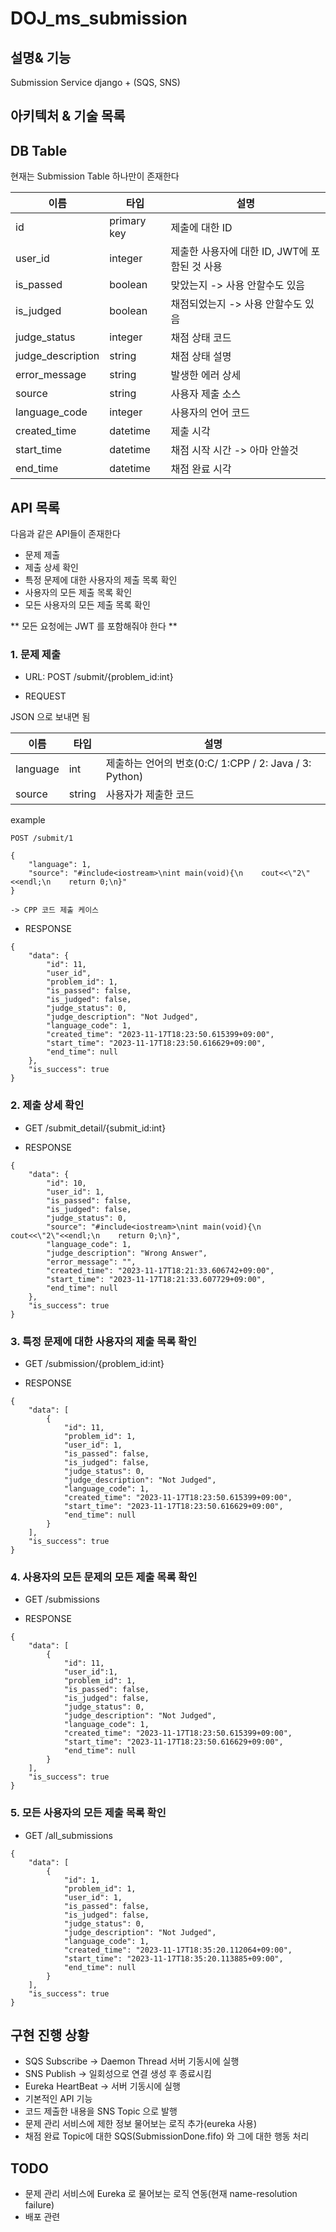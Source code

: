 # DOJ_ms_submission
## 설명& 기능
Submission Service
django + (SQS, SNS)

## 아키텍처 & 기술 목록


## DB Table
현재는 Submission Table 하나만이 존재한다

| 이름 | 타입 | 설명 |
|----- | ------ | ------|
| id   | primary key   | 제출에 대한 ID|
| user_id | integer  | 제출한 사용자에 대한 ID, JWT에 포함된 것 사용|
| is_passed | boolean | 맞았는지 -> 사용 안할수도 있음|
| is_judged | boolean | 채점되었는지 -> 사용 안할수도 있음|
| judge_status | integer | 채점 상태 코드|
| judge_description | string | 채점 상태 설명 |
| error_message | string | 발생한 에러 상세 |
| source | string | 사용자 제출 소스 |
| language_code | integer | 사용자의 언어 코드 |
| created_time | datetime | 제출 시각 |
| start_time | datetime | 채점 시작 시간 -> 아마 안쓸것 |
| end_time | datetime | 채점 완료 시각 | 



## API 목록
다음과 같은 API들이 존재한다
- 문제 제출
- 제출 상세 확인
- 특정 문제에 대한 사용자의 제출 목록 확인
- 사용자의 모든 제출 목록 확인
- 모든 사용자의 모든 제출 목록 확인

** 모든 요청에는 JWT 를 포함해줘야 한다 **

### 1. 문제 제출 
- URL: POST /submit/{problem_id:int}

- REQUEST

JSON 으로 보내면 됨

| 이름 | 타입 | 설명 |
|----- | ------ | ------|
| language   | int   | 제출하는 언어의 번호(0:C/ 1:CPP / 2: Java / 3: Python) |
| source | string | 사용자가 제출한 코드 |

example
```
POST /submit/1

{
    "language": 1,
    "source": "#include<iostream>\nint main(void){\n    cout<<\"2\"<<endl;\n    return 0;\n}"
}

-> CPP 코드 제출 케이스
```

- RESPONSE
```
{
    "data": {
        "id": 11,
        "user_id",
        "problem_id": 1,
        "is_passed": false,
        "is_judged": false,
        "judge_status": 0,
        "judge_description": "Not Judged",
        "language_code": 1,
        "created_time": "2023-11-17T18:23:50.615399+09:00",
        "start_time": "2023-11-17T18:23:50.616629+09:00",
        "end_time": null
    },
    "is_success": true
}
```

### 2. 제출 상세 확인
- GET /submit_detail/{submit_id:int}

- RESPONSE
```
{
    "data": {
        "id": 10,
        "user_id": 1,
        "is_passed": false,
        "is_judged": false,
        "judge_status": 0,
        "source": "#include<iostream>\nint main(void){\n    cout<<\"2\"<<endl;\n    return 0;\n}",
        "language_code": 1,
        "judge_description": "Wrong Answer",
        "error_message": "",
        "created_time": "2023-11-17T18:21:33.606742+09:00",
        "start_time": "2023-11-17T18:21:33.607729+09:00",
        "end_time": null
    },
    "is_success": true
}
```

### 3. 특정 문제에 대한 사용자의 제출 목록 확인
- GET /submission/{problem_id:int}

- RESPONSE 
```
{
    "data": [
        {
            "id": 11,
            "problem_id": 1,
            "user_id": 1,
            "is_passed": false,
            "is_judged": false,
            "judge_status": 0,
            "judge_description": "Not Judged",
            "language_code": 1,
            "created_time": "2023-11-17T18:23:50.615399+09:00",
            "start_time": "2023-11-17T18:23:50.616629+09:00",
            "end_time": null
        }
    ],
    "is_success": true
}
```

### 4. 사용자의 모든 문제의 모든 제출 목록 확인
- GET /submissions

- RESPONSE
```
{
    "data": [
        {
            "id": 11,
            "user_id":1,
            "problem_id": 1,
            "is_passed": false,
            "is_judged": false,
            "judge_status": 0,
            "judge_description": "Not Judged",
            "language_code": 1,
            "created_time": "2023-11-17T18:23:50.615399+09:00",
            "start_time": "2023-11-17T18:23:50.616629+09:00",
            "end_time": null
        }
    ],
    "is_success": true
}
```

### 5. 모든 사용자의 모든 제출 목록 확인
- GET /all_submissions

```
{
    "data": [
        {
            "id": 1,
            "problem_id": 1,
            "user_id": 1,
            "is_passed": false,
            "is_judged": false,
            "judge_status": 0,
            "judge_description": "Not Judged",
            "language_code": 1,
            "created_time": "2023-11-17T18:35:20.112064+09:00",
            "start_time": "2023-11-17T18:35:20.113885+09:00",
            "end_time": null
        }
    ],
    "is_success": true
}

```

## 구현 진행 상황
- SQS Subscribe -> Daemon Thread 서버 기동시에 실행
- SNS Publish -> 일회성으로 연결 생성 후 종료시킴
- Eureka HeartBeat -> 서버 기동시에 실행
- 기본적인 API 기능
- 코드 제출한 내용을 SNS Topic 으로 발행
- 문제 관리 서비스에 제한 정보 물어보는 로직 추가(eureka 사용)
- 채점 완료 Topic에 대한 SQS(SubmissionDone.fifo) 와 그에 대한 행동 처리

## TODO
- 문제 관리 서비스에 Eureka 로 물어보는 로직 연동(현재 name-resolution failure)
- 배포 관련